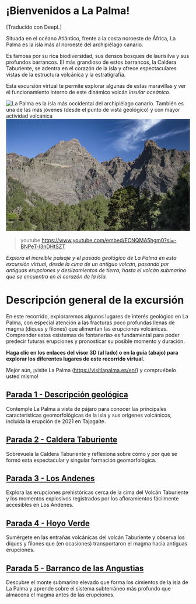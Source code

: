# ¡Bienvenidos a La Palma!

[Traducido con DeepL]

Situada en el océano Atlántico, frente a la costa noroeste de África, La Palma es la isla más al noroeste del archipiélago canario.

Es famosa por su rica biodiversidad, sus densos bosques de laurisilva y sus profundos barrancos. El más grandioso de estos barrancos, la Caldera Taburiente, se adentra en el corazón de la isla y ofrece espectaculares vistas de la estructura volcánica y la estratigrafía.

Esta excursión virtual te permite explorar algunas de estas maravillas y ver el funcionamiento interno de este dinámico volcán *insular oceánico*.

![La Palma es la isla más occidental del archipiélago canario. También es una de las más jóvenes (desde el punto de vista geológico) y con mayor actividad volcánica](https://astro-travels.com/pictures/Canarias-1.jpg)
![Los espectaculares acantilados que rodean la Caldera Taburiente ofrecen un viaje geológico casi ininterrumpido a las profundidades del interior volcánico de La Palma](./img/riscoLiso.jpg)
> youtube https://www.youtube.com/embed/ECNQMA5hgm0?si=-BNPeT-l3nDHtSZT

*Explora el increíble paisaje y el pasado geológico de La Palma en esta excursión virtual, desde la cima de un antiguo volcán, pasando por antiguas erupciones y deslizamientos de tierra, hasta el volcán submarino que se encuentra en el corazón de la isla.*

# Descripción general de la excursión
En este recorrido, exploraremos algunos lugares de interés geológico en La Palma, con especial atención a las fracturas poco profundas llenas de magma (diques y filones) que alimentan las erupciones volcánicas. Comprender estos «sistemas de fontanería» es fundamental para poder predecir futuras erupciones y pronosticar su posible momento y duración.

**Haga clic en los enlaces del visor 3D (al lado) o en la guía (abajo) para explorar los diferentes lugares de este recorrido virtual.**

Mejor aún, ¡visite La Palma (https://visitlapalma.es/en/) y compruébelo usted mismo!

## [Parada 1 - Descripción geológica](./#geology)
Contemple La Palma a vista de pájaro para conocer las principales características geomorfológicas de la isla y sus orígenes volcánicos, incluida la erupción de 2021 en Tajogaite.

## [Parada 2 - Caldera Taburiente](./#taburiente)
Sobrevuela la Caldera Taburiente y reflexiona sobre cómo y por qué se formó esta espectacular y singular formación geomorfológica.

## [Parada 3 - Los Andenes](./#losandenes1)
Explora las erupciones prehistóricas cerca de la cima del Volcán Taburiente y los momentos explosivos registrados por los afloramientos fácilmente accesibles en Los Andenes.

## [Parada 4 - Hoyo Verde](./#hoyoverdecliff)
Sumérgete en las entrañas volcánicas del volcán Taburiente y observa los diques y filones que (en ocasiones) transportaron el magma hacia antiguas erupciones.

## [Parada 5 - Barranco de las Angustias](./#/idafe)
Descubre el monte submarino elevado que forma los cimientos de la isla de La Palma y aprende sobre el sistema subterráneo más profundo que almacena el magma antes de las erupciones.
